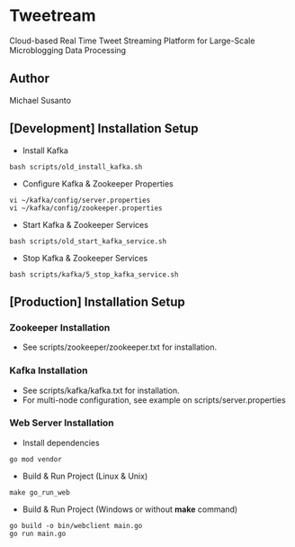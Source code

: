 # Tweetream
Cloud-based Real Time Tweet Streaming Platform for Large-Scale Microblogging Data Processing

## Author
Michael Susanto

## [Development] Installation Setup
- Install Kafka
```
bash scripts/old_install_kafka.sh
```

- Configure Kafka & Zookeeper Properties
```
vi ~/kafka/config/server.properties
vi ~/kafka/config/zookeeper.properties
```

- Start Kafka & Zookeeper Services
```
bash scripts/old_start_kafka_service.sh
```

- Stop Kafka & Zookeeper Services
```
bash scripts/kafka/5_stop_kafka_service.sh
```

## [Production] Installation Setup
### Zookeeper Installation
- See scripts/zookeeper/zookeeper.txt for installation.

### Kafka Installation
- See scripts/kafka/kafka.txt for installation.
- For multi-node configuration, see example on scripts/server.properties

### Web Server Installation
- Install dependencies
```
go mod vendor
```

- Build & Run Project (Linux & Unix)
```
make go_run_web
```

- Build & Run Project (Windows or without **make** command)
```
go build -o bin/webclient main.go
go run main.go
```
